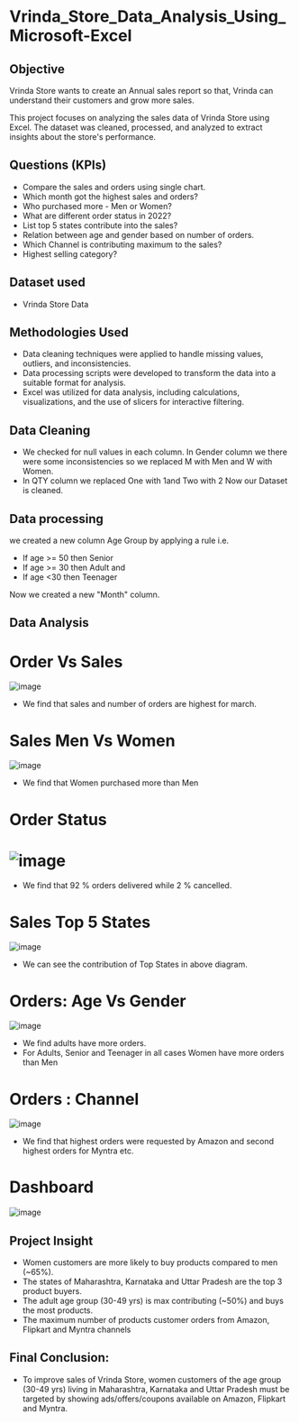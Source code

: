 # Vrinda_Store_Data_Analysis_Using_Microsoft-Excel
## Objective
Vrinda Store wants to create an Annual sales report so that, Vrinda can understand their customers and grow more sales.

This project focuses on analyzing the sales data of Vrinda Store using Excel. The dataset was cleaned, processed, and analyzed to extract insights about the store's performance.

## Questions (KPIs)
- Compare the sales and orders using single chart.
- Which month got the highest sales and orders?
- Who purchased more - Men or Women?
- What are different order status in 2022?
- List top 5 states contribute into the sales?
- Relation between age and gender based on number of orders.
- Which Channel is contributing maximum to the sales?
- Highest selling category?

## Dataset used
- Vrinda Store Data

## Methodologies Used
- Data cleaning techniques were applied to handle missing values, outliers, and inconsistencies.
- Data processing scripts were developed to transform the data into a suitable format for analysis.
- Excel was utilized for data analysis, including calculations, visualizations, and the use of slicers for interactive filtering.

## Data Cleaning
- We checked for null values in each column. In Gender column we there were some inconsistencies so we replaced M with Men and W with Women.
- In QTY column we replaced One with 1and Two with 2
 Now our Dataset is cleaned.
 
## Data processing
we created a new column Age Group by applying a rule i.e. 
- If age >= 50 then Senior
- If age >= 30 then Adult and 
- If age <30 then Teenager

Now we created a new "Month" column.

## Data Analysis
# Order Vs Sales

![image](https://github.com/shubham250298/Vrinda_Store_Data_Analysis_Using_Microsoft-Excel/assets/108235140/addaade3-b68c-4904-b629-85006d689630)
- We find that sales and number of orders are highest for march.

# Sales Men Vs Women
![image](https://github.com/shubham250298/Vrinda_Store_Data_Analysis_Using_Microsoft-Excel/assets/108235140/0712f733-6a09-4a3a-9358-a42300cf02c0)
- We find that Women purchased more than Men

# Order Status

# ![image](https://github.com/shubham250298/Vrinda_Store_Data_Analysis_Using_Microsoft-Excel/assets/108235140/985aa581-36fa-4a8a-9b07-b1a444937c99)
- We find that 92 % orders delivered while 2 % cancelled. 

# Sales Top 5 States
![image](https://github.com/shubham250298/Vrinda_Store_Data_Analysis_Using_Microsoft-Excel/assets/108235140/79ac58af-19aa-4a6f-a64b-fd9346f2289f)

- We can see the contribution of Top States in above diagram.
# Orders: Age Vs Gender
![image](https://github.com/shubham250298/Vrinda_Store_Data_Analysis_Using_Microsoft-Excel/assets/108235140/d88a7035-aff1-4bb0-83e1-60e61093eae8)
- We find adults have more orders. 
- For Adults, Senior and Teenager in all cases Women have more orders than Men

# Orders : Channel
![image](https://github.com/shubham250298/Vrinda_Store_Data_Analysis_Using_Microsoft-Excel/assets/108235140/e3b896b0-0105-46ea-bdc6-d6bf7f78f336)
- We find that highest orders were requested by Amazon and second highest orders for Myntra etc.

# Dashboard
![image](https://github.com/shubham250298/Vrinda_Store_Data_Analysis_Using_Microsoft-Excel/assets/108235140/c48fed51-7fa3-43d3-8688-49fa8597dc78)
## Project Insight
- Women customers are more likely to buy products compared to men (~65%).
- The states of Maharashtra, Karnataka and Uttar Pradesh are the top 3 product buyers.
- The adult age group (30-49 yrs) is max contributing (~50%) and buys the most products.
- The maximum number of products customer orders from Amazon, Flipkart and Myntra channels

## Final Conclusion:
- To improve sales of Vrinda Store, women customers of the age group (30-49 yrs) living in Maharashtra, Karnataka and Uttar Pradesh must be targeted by showing ads/offers/coupons available on Amazon, Flipkart and Myntra.










